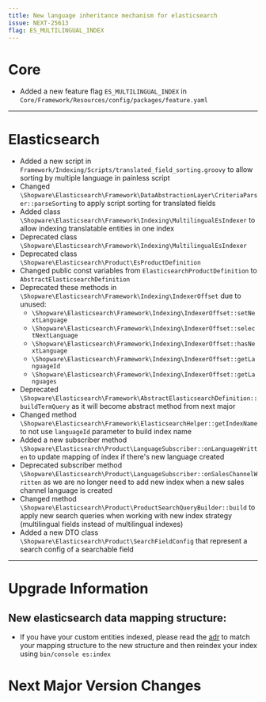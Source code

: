 ```yaml
---
title: New language inheritance mechanism for elasticsearch
issue: NEXT-25613
flag: ES_MULTILINGUAL_INDEX
---
```

# Core 
* Added a new feature flag `ES_MULTILINGUAL_INDEX` in `Core/Framework/Resources/config/packages/feature.yaml`
___
# Elasticsearch
* Added a new script in `Framework/Indexing/Scripts/translated_field_sorting.groovy` to allow sorting by multiple language in painless script
* Changed `\Shopware\Elasticsearch\Framework\DataAbstractionLayer\CriteriaParser::parseSorting` to apply script sorting for translated fields
* Added class `\Shopware\Elasticsearch\Framework\Indexing\MultilingualEsIndexer` to allow indexing translatable entities in one index
* Deprecated class `\Shopware\Elasticsearch\Framework\Indexing\MultilingualEsIndexer`
* Deprecated class `\Shopware\Elasticsearch\Product\EsProductDefinition`
* Changed public const variables from `ElasticsearchProductDefinition` to `AbstractElasticsearchDefinition` 
* Deprecated these methods in `\Shopware\Elasticsearch\Framework\Indexing\IndexerOffset` due to unused:
    * `\Shopware\Elasticsearch\Framework\Indexing\IndexerOffset::setNextLanguage`
    * `\Shopware\Elasticsearch\Framework\Indexing\IndexerOffset::selectNextLanguage`
    * `\Shopware\Elasticsearch\Framework\Indexing\IndexerOffset::hasNextLanguage`
    * `\Shopware\Elasticsearch\Framework\Indexing\IndexerOffset::getLanguageId`
    * `\Shopware\Elasticsearch\Framework\Indexing\IndexerOffset::getLanguages`
* Deprecated `\Shopware\Elasticsearch\Framework\AbstractElasticsearchDefinition::buildTermQuery` as it will become abstract method from next major
* Changed method `\Shopware\Elasticsearch\Framework\ElasticsearchHelper::getIndexName` to not use `languageId` parameter to build index name
* Added a new subscriber method `\Shopware\Elasticsearch\Product\LanguageSubscriber::onLanguageWritten` to update mapping of index if there's new language created
* Deprecated subscriber method `\Shopware\Elasticsearch\Product\LanguageSubscriber::onSalesChannelWritten` as we are no longer need to add new index when a new sales channel language is created
* Changed method `\Shopware\Elasticsearch\Product\ProductSearchQueryBuilder::build` to apply new search queries when working with new index strategy (multilingual fields instead of multilingual indexes)
* Added a new DTO class `\Shopware\Elasticsearch\Product\SearchFieldConfig` that represent a search config of a searchable field
___
# Upgrade Information

## New elasticsearch data mapping structure:
* If you have your custom entities indexed, please read the [adr](../../adr/2023-04-11-new-language-inheritance-mechanism-for-opensearch.md) to match your mapping structure to the new structure and then reindex your index using `bin/console es:index`

# Next Major Version Changes

